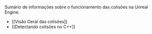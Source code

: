 Sumário de informações sobre o funcionamento das colisões na Unreal Engine.

- [[Visão Geral das colisões]]
- [[Detectando colisões no C++]]